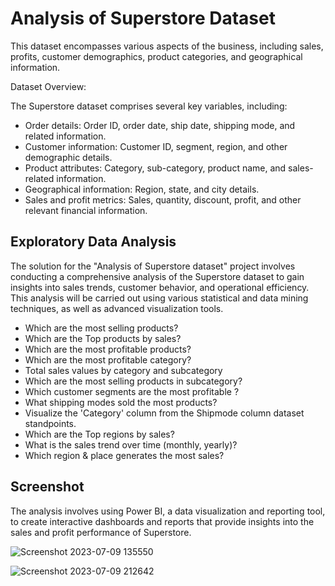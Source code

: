 # Analysis of Superstore Dataset

This dataset encompasses various aspects of the business, including sales, profits, customer demographics, product categories, and geographical information.

Dataset Overview: 

The Superstore dataset comprises several key variables, including:
- Order details: Order ID, order date, ship date, shipping mode, and related information.
- Customer information: Customer ID, segment, region, and other demographic details.
- Product attributes: Category, sub-category, product name, and sales-related information.
- Geographical information: Region, state, and city details.
- Sales and profit metrics: Sales, quantity, discount, profit, and other relevant financial information.


## Exploratory Data Analysis

The solution for the "Analysis of Superstore dataset" project involves conducting a comprehensive analysis of the Superstore dataset to gain insights into sales trends, customer behavior, and operational efficiency. This analysis will be carried out using various statistical and data mining techniques, as well as advanced visualization tools.
- Which are the most selling products?
- Which are the Top products by sales?
- Which are the most profitable products?
- Which are the most profitable category?
- Total sales values by category and subcategory
- Which are the most selling products in subcategory?
- Which customer segments are the most profitable ?
- What shipping modes sold the most products?
- Visualize the 'Category' column from the Shipmode column dataset standpoints.
- Which are the Top regions by sales?
- What is the sales trend over time (monthly, yearly)?
- Which region & place generates the most sales?



## Screenshot

The analysis involves using Power BI, a data visualization and reporting tool, to create interactive dashboards and reports that provide insights into the sales and profit performance of Superstore.

![Screenshot 2023-07-09 135550](https://github.com/Khushisingh20/Analysis-of-Superstore-Dataset/assets/98705619/78bcb76c-ce58-42d9-9e94-f219084f7e8f)

![Screenshot 2023-07-09 212642](https://github.com/Subham966/Analysis_of_SuperStore_Dataset-IBM_Internship_Project_for_DataAnalysis/assets/98705619/4c50aa46-a7ec-401b-b6c0-ba82b759e68a)

